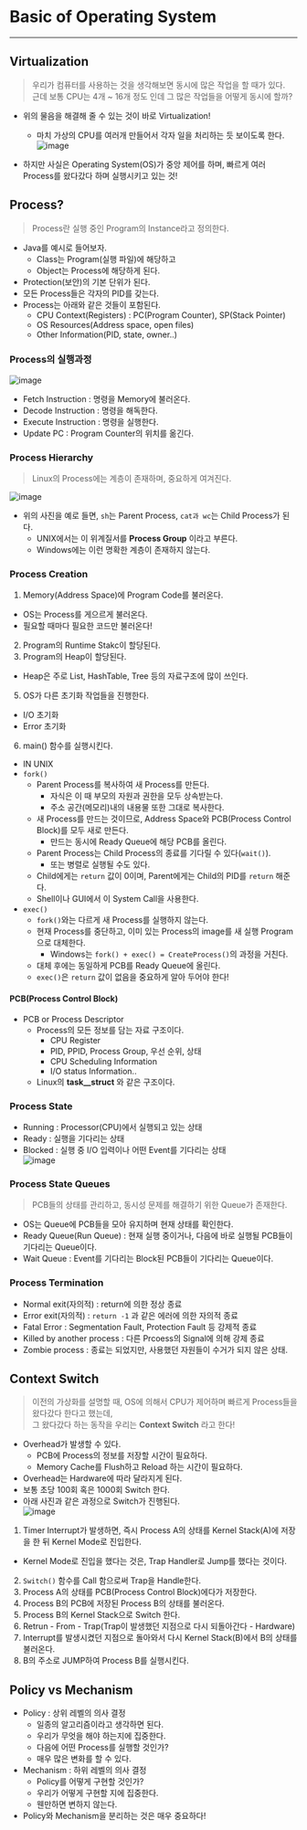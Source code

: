 # Basic of Operating System
---
## Virtualization
> 우리가 컴퓨터를 사용하는 것을 생각해보면 동시에 많은 작업을 할 때가 있다.  
> 근데 보통 CPU는 4개 ~ 16개 정도 인데 그 많은 작업들을 어떻게 동시에 할까?  

- 위의 물음을 해결해 줄 수 있는 것이 바로 Virtualization!
  - 마치 가상의 CPU를 여러개 만들어서 각자 일을 처리하는 듯 보이도록 한다.  
![image](https://user-images.githubusercontent.com/71700079/157034630-99d8ecb7-e05c-4eb6-a8a6-4ac505dd7a41.png)  

- 하지만 사실은 Operating System(OS)가 중앙 제어를 하며, 빠르게 여러 Process를 왔다갔다 하며 실행시키고 있는 것!  

## Process?
> Process란 실행 중인 Program의 Instance라고 정의한다.  

- Java를 예시로 들어보자.
  - Class는 Program(실행 파일)에 해당하고
  - Object는 Process에 해당하게 된다.
- Protection(보안)의 기본 단위가 된다.
- 모든 Process들은 각자의 PID를 갖는다.
- Process는 아래와 같은 것들이 포함된다.
  - CPU Context(Registers) : PC(Program Counter), SP(Stack Pointer)
  - OS Resources(Address space, open files)
  - Other Information(PID, state, owner..)

### Process의 실행과정  
![image](https://user-images.githubusercontent.com/71700079/157036149-4b139602-b028-4758-88e3-9a18a6905fbe.png)  

- Fetch Instruction : 명령을 Memory에 불러온다.
- Decode Instruction : 명령을 해독한다.
- Execute Instruction : 명령을 실행한다.
- Update PC : Program Counter의 위치를 옮긴다.

### Process Hierarchy
> Linux의 Process에는 계층이 존재하며, 중요하게 여겨진다.  

![image](https://user-images.githubusercontent.com/71700079/157039254-6690ce53-df18-467e-b7c7-25083c1e95ec.png)  
- 위의 사진을 예로 들면, ```sh```는 Parent Process, ```cat과 wc```는 Child Process가 된다.
  - UNIX에서는 이 위계질서를 __Process Group__ 이라고 부른다.
  - Windows에는 이런 명확한 계층이 존재하지 않는다.

### Process Creation
1. Memory(Address Space)에 Program Code를 불러온다.
  - OS는 Process를 게으르게 불러온다.
  - 필요할 때마다 필요한 코드만 불러온다!
2. Program의 Runtime Stakc이 할당된다.
3. Program의 Heap이 할당된다.
  - Heap은 주로 List, HashTable, Tree 등의 자료구조에 많이 쓰인다.
5. OS가 다른 초기화 작업들을 진행한다.
  - I/O 초기화
  - Error 초기화
6. main() 함수를 실행시킨다.

- IN UNIX
- ```fork()```
  - Parent Process를 복사하여 새 Process를 만든다.
    - 자식은 이 때 부모의 자원과 권한을 모두 상속받는다.
    - 주소 공간(메모리)내의 내용물 또한 그대로 복사한다.
  - 새 Process를 만드는 것이므로, Address Space와 PCB(Process Control Block)를 모두 새로 만든다.
    - 만드는 동시에 Ready Queue에 해당 PCB를 올린다.
  - Parent Process는 Child Process의 종료를 기다릴 수 있다(```wait()```).
    - 또는 병렬로 실행될 수도 있다.
  - Child에게는 ```return``` 값이 0이며, Parent에게는 Child의 PID를 ```return``` 해준다.
  - Shell이나 GUI에서 이 System Call을 사용한다.
- ```exec()```
  - ```fork()```와는 다르게 새 Process를 실행하지 않는다.
  - 현재 Process를 중단하고, 이미 있는 Process의 image를 새 실행 Program으로 대체한다.
    - Windows는 ```fork() + exec() = CreateProcess()```의 과정을 거친다.
  - 대체 후에는 동일하게 PCB를 Ready Queue에 올린다.
  - ```exec()```은 ```return``` 값이 없음을 중요하게 알아 두어야 한다!

#### PCB(Process Control Block)
- PCB or Process Descriptor
  - Process의 모든 정보를 담는 자료 구조이다.
    - CPU Register
    - PID, PPID, Process Group, 우선 순위, 상태
    - CPU Scheduling Information
    - I/O status Information..
  - Linux의 __task__struct__ 와 같은 구조이다.

### Process State
- Running : Processor(CPU)에서 실행되고 있는 상태
- Ready : 실행을 기다리는 상태
- Blocked : 실행 중 I/O 입력이나 어떤 Event를 기다리는 상태  
![image](https://user-images.githubusercontent.com/71700079/157037080-d5488bae-afc8-4053-9bb7-d50533e6cd01.png)  

### Process State Queues
> PCB들의 상태를 관리하고, 동시성 문제를 해결하기 위한 Queue가 존재한다.  

- OS는 Queue에 PCB들을 모아 유지하며 현재 상태를 확인한다.
- Ready Queue(Run Queue) : 현재 실행 중이거나, 다음에 바로 실행될 PCB들이 기다리는 Queue이다.
- Wait Queue : Event를 기다리는 Block된 PCB들이 기다리는 Queue이다.  

### Process Termination
- Normal exit(자의적) : return에 의한 정상 종료
- Error exit(자의적) : ```return -1``` 과 같은 에러에 의한 자의적 종료
- Fatal Error : Segmentation Fault, Protection Fault 등 강제적 종료
- Killed by another process : 다른 Prcoess의 Signal에 의해 강제 종료
- Zombie process : 종료는 되었지만, 사용했던 자원들이 수거가 되지 않은 상태.

## Context Switch
> 이전의 가상화를 설명할 때, OS에 의해서 CPU가 제어하며 빠르게 Process들을 왔다갔다 한다고 했는데,  
> 그 왔다갔다 하는 동작을 우리는 __Context Switch__ 라고 한다!  

- Overhead가 발생할 수 있다.
  - PCB에 Process의 정보를 저장할 시간이 필요하다.
  - Memory Cache를 Flush하고 Reload 하는 시간이 필요하다.
- Overhead는 Hardware에 따라 달라지게 된다.
- 보통 초당 100회 혹은 1000회 Switch 한다.
- 아래 사진과 같은 과정으로 Switch가 진행된다.  
![image](https://user-images.githubusercontent.com/71700079/157039915-2591edf8-88d5-470e-b6ce-dc23d58b4688.png)  

1. Timer Interrupt가 발생하면, 즉시 Process A의 상태를 Kernel Stack(A)에 저장을 한 뒤 Kernel Mode로 진입한다.
  - Kernel Mode로 진입을 했다는 것은, Trap Handler로 Jump를 했다는 것이다.
2. ```Switch()``` 함수를 Call 함으로써 Trap을 Handle한다.
3. Process A의 상태를 PCB(Process Control Block)에다가 저장한다.
4. Process B의 PCB에 저장된 Process B의 상태를 불러온다.
5. Process B의 Kernel Stack으로 Switch 한다.
6. Retrun - From - Trap(Trap이 발생했던 지점으로 다시 되돌아간다 - Hardware)
7. Interrupt를 발생시켰던 지점으로 돌아와서 다시 Kernel Stack(B)에서 B의 상태를 불러온다.
8. B의 주소로 JUMP하여 Process B를 실행시킨다.  

## Policy vs Mechanism
- Policy : 상위 레벨의 의사 결정
  - 일종의 알고리즘이라고 생각하면 된다.
  - 우리가 무엇을 해야 하는지에 집중한다.
  - 다음에 어떤 Process를 실행할 것인가?
  - 매우 많은 변화를 할 수 있다.
- Mechanism : 하위 레벨의 의사 결정
  - Policy를 어떻게 구현할 것인가?
  - 우리가 어떻게 구현할 지에 집중한다.
  - 웬만하면 변하지 않는다.
- Policy와 Mechanism을 분리하는 것은 매우 중요하다!
